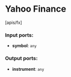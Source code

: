 # Yahoo Finance

[apis/fx]

### Input ports:

* __symbol__: `any`

### Output ports:

* __instrument__: `any`

